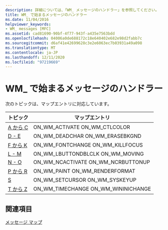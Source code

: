 ```yaml
---
description: 詳細については、「WM_ メッセージのハンドラー」を参照してください。
title: WM_ で始まるメッセージのハンドラー
ms.date: 11/04/2016
helpviewer_keywords:
- WM_ messages [MFC]
ms.assetid: cad81690-90bf-4f77-943f-a435e7563bdd
ms.openlocfilehash: 04006a0de688172c18e640402e682e98d2fabb7c
ms.sourcegitcommit: d6af41e42699628c3e2e6063ec7b03931a49a098
ms.translationtype: MT
ms.contentlocale: ja-JP
ms.lasthandoff: 12/11/2020
ms.locfileid: "97219669"
---
```

# <a name="handlers-for-wm_-messages"></a>WM_ で始まるメッセージのハンドラー

次のトピックは、マップエントリに対応しています。

|トピック|マップエントリ|
|-----------|-----------------|
|[A から C](../../mfc/reference/wm-message-handlers-a-c.md)|ON_WM_ACTIVATE ON_WM_CTLCOLOR|
|[D - E](../../mfc/reference/wm-message-handlers-d-e.md)|ON_WM_DEADCHAR ON_WM_ERASEBKGND|
|[F から K](../../mfc/reference/wm-message-handlers-f-k.md)|ON_WM_FONTCHANGE ON_WM_KILLFOCUS|
|[L - M](../../mfc/reference/wm-message-handlers-l-m.md)|ON_WM_LBUTTONDBLCLK ON_WM_MOVING|
|[N - O](../../mfc/reference/wm-message-handlers-n-o.md)|ON_WM_NCACTIVATE ON_WM_NCRBUTTONUP|
|[P から R](../../mfc/reference/wm-messages-p-r.md)|ON_WM_PAINT ON_WM_RENDERFORMAT|
|[S](../../mfc/reference/wm-messages-s.md)|ON_WM_SETCURSOR ON_WM_SYSKEYUP|
|[T から Z](../../mfc/reference/wm-messages-t-z.md)|ON_WM_TIMECHANGE ON_WM_WININICHANGE|

## <a name="see-also"></a>関連項目

[メッセージ マップ](../../mfc/reference/message-maps-mfc.md)
